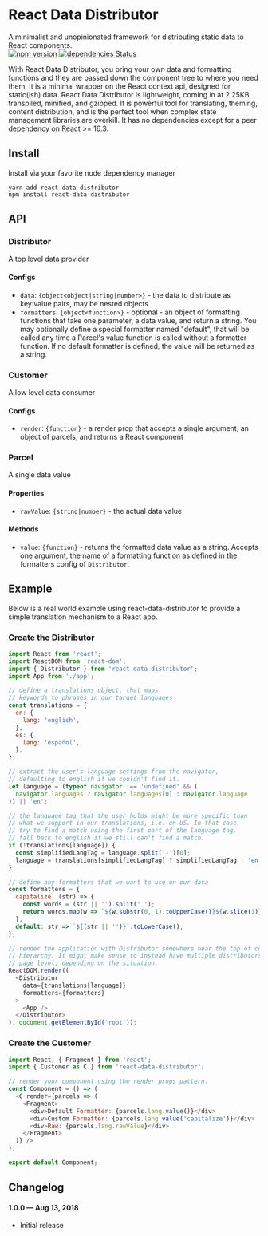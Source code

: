 React Data Distributor
=====
A minimalist and unopinionated framework for distributing static data to React components.  
[![npm version](https://badge.fury.io/js/react-data-distributor.svg)](https://badge.fury.io/js/react-data-distributor)
[![dependencies Status](https://david-dm.org/klandell/react-data-distributor/status.svg)](https://david-dm.org/klandell/react-data-distributor)

With React Data Distributor, you bring your own data and formatting functions and they are passed down the component tree to where you need them. It is a minimal wrapper on the React context api, designed for static(ish) data. React Data Distributor is lightweight, coming in at 2.25KB transpiled, minified, and gzipped. It is powerful tool for translating, theming, content distribution, and is the perfect tool when complex state management libraries are overkill.  It has no dependencies except for a peer dependency on React >= 16.3.  

## Install
Install via your favorite node dependency manager

`yarn add react-data-distributor`  
`npm install react-data-distributor`

## API

### Distributor
A top level data provider
#### Configs
- `data`: `{object<object|string|number>}` - the data to distribute as key:value pairs, may be nested objects
- `formatters`: `{object<function>}` - optional - an object of formatting functions that take one parameter, a data value, and return a string. You may optionally define a special formatter named "default", that will be called any time a Parcel's value function is called without a formatter function. If no default formatter is defined, the value will be returned as a string.

### Customer
A low level data consumer
#### Configs
- `render`: `{function}` - a render prop that accepts a single argument, an object of parcels, and returns a React component

### Parcel
A single data value
#### Properties
- `rawValue`: `{string|number}` - the actual data value
#### Methods
- `value`: `{function}` - returns the formatted data value as a string. Accepts one argument, the name of a formatting function as defined in the formatters config of `Distributor`. 

## Example
Below is a real world example using react-data-distributor to provide a simple translation mechanism to a React app.

### Create the Distributor
```javascript
import React from 'react';
import ReactDOM from 'react-dom';
import { Distributor } from 'react-data-distributor';
import App from './app';

// define a translations object, that maps
// keywords to phrases in our target languages
const translations = {
  en: {
    lang: 'english',
  },
  es: {
    lang: 'español',
  },
};

// extract the user's language settings from the navigator,
// defaulting to english if we couldn't find it.
let language = (typeof navigator !== 'undefined' && (
  navigator.languages ? navigator.languages[0] : navigator.language
)) || 'en';

// the language tag that the user holds might be more specific than
// what we support in our translations, i.e. en-US. In that case,
// try to find a match using the first part of the language tag.
// fall back to english if we still can't find a match.
if (!translations[language]) {
  const simplifiedLangTag = language.split('-')[0];
  language = translations[simplifiedLangTag] ? simplifiedLangTag : 'en';
}

// define any formatters that we want to use on our data
const formatters = {
  capitalize: (str) => {
    const words = (str || '').split(' ');
    return words.map(w => `${w.substr(0, 1).toUpperCase()}${w.slice(1)}`).join(' ');
  },
  default: str => `${(str || '')}`.toLowerCase(),
};

// render the application with Distributor somewhere near the top of component
// hierarchy. It might make sense to instead have multiple distributors at the 
// page level, depending on the situation.
ReactDOM.render((
  <Distributor
    data={translations[language]}
    formatters={formatters}
  >
    <App />
  </Distributor>
), document.getElementById('root'));
```

### Create the Customer
```javascript
import React, { Fragment } from 'react';
import { Customer as C } from 'react-data-distributor';

// render your component using the render props pattern.
const Component = () => (
  <C render={parcels => (
    <Fragment>
      <div>Default Formatter: {parcels.lang.value()}</div>
      <div>Custom Formatter: {parcels.lang.value('capitalize')}</div>
      <div>Raw: {parcels.lang.rawValue}</div>
    </Fragment>
  )} />
);

export default Component;
```

## Changelog

#### 1.0.0 &mdash; Aug 13, 2018
- Initial release